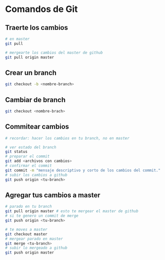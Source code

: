 # Comandos de Git

## Traerte los cambios

```bash 
# en master
git pull 

# mergearte los cambios del master de github
git pull origin master 
```

## Crear un branch

```bash
git checkout -b <nombre-branch>
```

## Cambiar de branch

```bash
git checkout <nombre-brach>
```

## Commitear cambios

```bash
# recordar: hacer los cambios en tu branch, no en master

# ver estado del branch
git status
# preparar el commit
git add <archivos con cambios>
# confirmar el commit
git commit -m "mensaje descriptivo y corto de los cambios del commit."
# subir los cambios a github
git push origin <tu-branch>
```

## Agregar tus cambios a master

```bash
# parado en tu branch
git pull origin master # esto te mergear el master de github
# si te genero un commit de merge
git push origin <tu-branch>

# te moves a master
git checkout master
# mergear parado en master
git merge <tu-branch>
# subir lo mergeado a github
git push origin master
```
